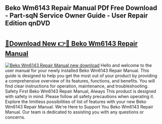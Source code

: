 ## Beko Wm6143 Repair Manual PDf Free Download - Part-sqN Service Owner Guide - User Repair Edition qnDVD

# <h2><a href="http://bc76797.oget.top/?id=Beko+Wm6143+Repair+Manual">🔗Download New 👉🔴 Beko Wm6143 Repair Manual</a></h2>

[![Beko Wm6143 Repair Manual new download](https://i.imgur.com/5g1atiW.png)](http://bc76797.oget.top/?id=Beko+Wm6143+Repair+Manual)
Hello and welcome to the user manual for your newly installed Beko Wm6143 Repair Manual. This guide is designed to help you get the most out of your product by providing a comprehensive overview of its features, functions, and benefits. You will find clear instructions for operation, maintenance, and troubleshooting. Safety First Beko Wm6143 Repair Manual, Always This product is designed with safety in mind. Please follow all safety precautions when operating it. Explore the limitless possibilities of list of features with your new Beko Wm6143 Repair Manual. We're Here to Support You Beko Wm6143 Repair Manual. Our team is dedicated to assisting you with any questions or concerns.

